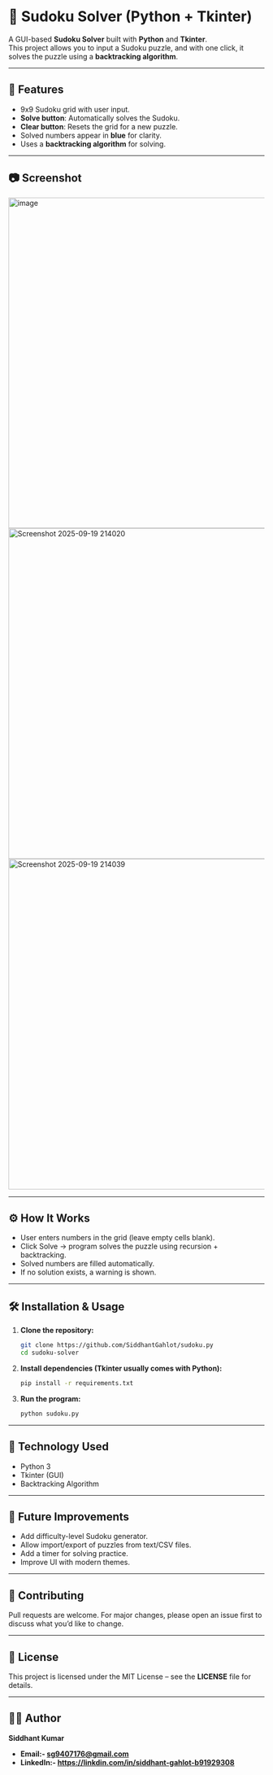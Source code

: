 # 🧩 Sudoku Solver (Python + Tkinter)

A GUI-based **Sudoku Solver** built with **Python** and **Tkinter**.  
This project allows you to input a Sudoku puzzle, and with one click, it solves the puzzle using a **backtracking algorithm**.  

---

## 🚀 Features
- 9x9 Sudoku grid with user input.
- **Solve button**: Automatically solves the Sudoku.
- **Clear button**: Resets the grid for a new puzzle.
- Solved numbers appear in **blue** for clarity.
- Uses a **backtracking algorithm** for solving.

---

## 📷 Screenshot

<img width="550" height="650" alt="image" src="https://github.com/user-attachments/assets/5ca5da4c-b038-4f32-a961-fab91a6e7877" />
<img width="550" height="650" alt="Screenshot 2025-09-19 214020" src="https://github.com/user-attachments/assets/1722c184-e43c-4754-a507-90281aafac0b" />
<img width="550" height="650" alt="Screenshot 2025-09-19 214039" src="https://github.com/user-attachments/assets/709f5762-2a76-48c9-8c73-1c9ee734dabb" />

---

## ⚙️ How It Works
- User enters numbers in the grid (leave empty cells blank).
- Click Solve → program solves the puzzle using recursion + backtracking.
- Solved numbers are filled automatically.
- If no solution exists, a warning is shown.

---

## 🛠️ Installation & Usage
1. **Clone the repository:**

    ```bash
   git clone https://github.com/SiddhantGahlot/sudoku.py
   cd sudoku-solver

2. **Install dependencies (Tkinter usually comes with Python):**

   ```bash
   pip install -r requirements.txt

3. **Run the program:**

   ```bash
   python sudoku.py

---

## 📖 Technology Used
- Python 3
- Tkinter (GUI)
- Backtracking Algorithm

---

## 🎯 Future Improvements
- Add difficulty-level Sudoku generator.
- Allow import/export of puzzles from text/CSV files.
- Add a timer for solving practice.
- Improve UI with modern themes.

---

## 🤝 Contributing
Pull requests are welcome. For major changes, please open an issue first to discuss what you’d like to change.

---

## 📜 License
This project is licensed under the MIT License – see the **LICENSE** file for details.

---

## 👨‍💻 Author
**Siddhant Kumar**
- **Email:- sg9407176@gmail.com**
- **LinkedIn:- https://linkdin.com/in/siddhant-gahlot-b91929308**
